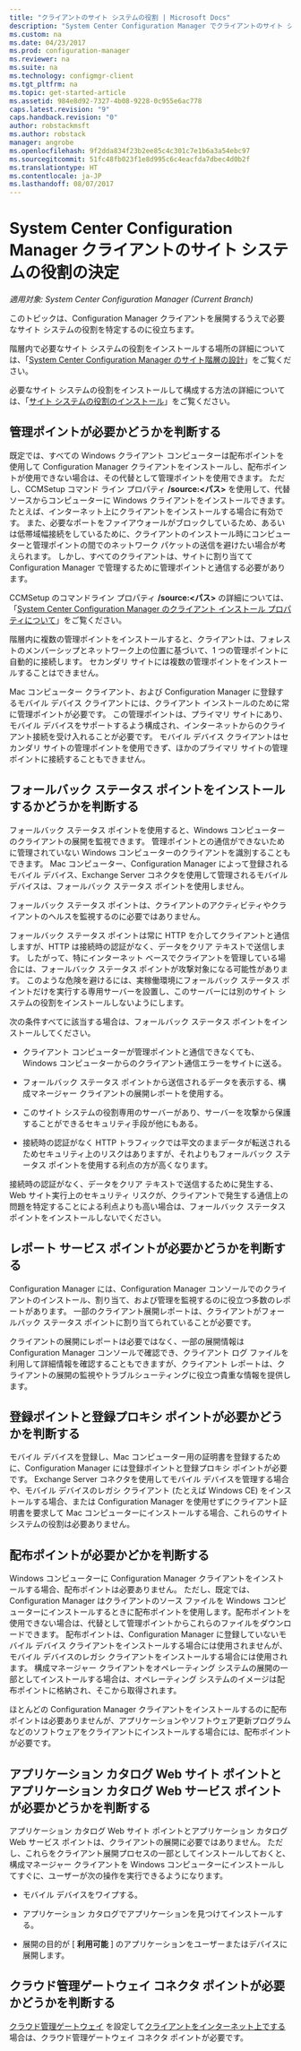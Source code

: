 ```yaml
---
title: "クライアントのサイト システムの役割 | Microsoft Docs"
description: "System Center Configuration Manager でクライアントのサイト システムの役割を決定します。"
ms.custom: na
ms.date: 04/23/2017
ms.prod: configuration-manager
ms.reviewer: na
ms.suite: na
ms.technology: configmgr-client
ms.tgt_pltfrm: na
ms.topic: get-started-article
ms.assetid: 984e8d92-7327-4b08-9228-0c955e6ac778
caps.latest.revision: "9"
caps.handback.revision: "0"
author: robstackmsft
ms.author: robstack
manager: angrobe
ms.openlocfilehash: 9f2dda834f23b2ee85c4c301c7e1b6a3a54ebc97
ms.sourcegitcommit: 51fc48fb023f1e8d995c6c4eacfda7dbec4d0b2f
ms.translationtype: HT
ms.contentlocale: ja-JP
ms.lasthandoff: 08/07/2017
---
```

# <a name="determine-the-site-system-roles-for-system-center-configuration-manager-clients"></a>System Center Configuration Manager クライアントのサイト システムの役割の決定

*適用対象: System Center Configuration Manager (Current Branch)*

このトピックは、Configuration Manager クライアントを展開するうえで必要なサイト システムの役割を特定するのに役立ちます。  

 階層内で必要なサイト システムの役割をインストールする場所の詳細については、「[System Center Configuration Manager のサイト階層の設計](../../../../core/plan-design/hierarchy/design-a-hierarchy-of-sites.md)」をご覧ください。  

 必要なサイト システムの役割をインストールして構成する方法の詳細については、「[サイト システムの役割のインストール](../../../../core/servers/deploy/configure/install-site-system-roles.md)」をご覧ください。  

##  <a name="determine-if-you-need-a-management-point"></a>管理ポイントが必要かどうかを判断する  
 既定では、すべての Windows クライアント コンピューターは配布ポイントを使用して Configuration Manager クライアントをインストールし、配布ポイントが使用できない場合は、その代替として管理ポイントを使用できます。 ただし、CCMSetup コマンド ライン プロパティ **/source:<パス\>** を使用して、代替ソースからコンピューターに Windows クライアントをインストールできます。 たとえば、インターネット上にクライアントをインストールする場合に有効です。 また、必要なポートをファイアウォールがブロックしているため、あるいは低帯域幅接続をしているために、クライアントのインストール時にコンピューターと管理ポイントの間でのネットワーク パケットの送信を避けたい場合が考えられます。 しかし、すべてのクライアントは、サイトに割り当てて Configuration Manager で管理するために管理ポイントと通信する必要があります。  

 CCMSetup のコマンドライン プロパティ **/source:<パス\>** の詳細については、「[System Center Configuration Manager のクライアント インストール プロパティについて](../../../../core/clients/deploy/about-client-installation-properties.md)」をご覧ください。  

 階層内に複数の管理ポイントをインストールすると、クライアントは、フォレストのメンバーシップとネットワーク上の位置に基づいて、1 つの管理ポイントに自動的に接続します。 セカンダリ サイトには複数の管理ポイントをインストールすることはできません。  

 Mac コンピューター クライアント、および Configuration Manager に登録するモバイル デバイス クライアントには、クライアント インストールのために常に管理ポイントが必要です。 この管理ポイントは、プライマリ サイトにあり、モバイル デバイスをサポートするよう構成され、インターネットからのクライアント接続を受け入れることが必要です。 モバイル デバイス クライアントはセカンダリ サイトの管理ポイントを使用できず、ほかのプライマリ サイトの管理ポイントに接続することもできません。  

##  <a name="determine-if-you-need-a-fallback-status-point"></a>フォールバック ステータス ポイントをインストールするかどうかを判断する  
 フォールバック ステータス ポイントを使用すると、Windows コンピューターのクライアントの展開を監視できます。 管理ポイントとの通信ができないために管理されていない Windows コンピューターのクライアントを識別することもできます。 Mac コンピューター、Configuration Manager によって登録されるモバイル デバイス、Exchange Server コネクタを使用して管理されるモバイル デバイスは、フォールバック ステータス ポイントを使用しません。  

 フォールバック ステータス ポイントは、クライアントのアクティビティやクライアントのヘルスを監視するのに必要ではありません。  

 フォールバック ステータス ポイントは常に HTTP を介してクライアントと通信しますが、HTTP は接続時の認証がなく、データをクリア テキストで送信します。 したがって、特にインターネット ベースでクライアントを管理している場合には、フォールバック ステータス ポイントが攻撃対象になる可能性があります。 このような危険を避けるには、実稼働環境にフォールバック ステータス ポイントだけを実行する専用サーバーを設置し、このサーバーには別のサイト システムの役割をインストールしないようにします。  

 次の条件すべてに該当する場合は、フォールバック ステータス ポイントをインストールしてください。  

-   クライアント コンピューターが管理ポイントと通信できなくても、Windows コンピューターからのクライアント通信エラーをサイトに送る。  

-   フォールバック ステータス ポイントから送信されるデータを表示する、構成マネージャー クライアントの展開レポートを使用する。  

-   このサイト システムの役割専用のサーバーがあり、サーバーを攻撃から保護することができるセキュリティ手段が他にもある。  

-   接続時の認証がなく HTTP トラフィックでは平文のままデータが転送されるためセキュリティ上のリスクはありますが、それよりもフォールバック ステータス ポイントを使用する利点の方が高くなります。  

 接続時の認証がなく、データをクリア テキストで送信するために発生する、Web サイト実行上のセキュリティ リスクが、クライアントで発生する通信上の問題を特定することによる利点よりも高い場合は、フォールバック ステータス ポイントをインストールしないでください。  

##  <a name="determine-whether-you-need-a-reporting-services-point"></a>レポート サービス ポイントが必要かどうかを判断する  
 Configuration Manager には、Configuration Manager コンソールでのクライアントのインストール、割り当て、および管理を監視するのに役立つ多数のレポートがあります。 一部のクライアント展開レポートは、クライアントがフォールバック ステータス ポイントに割り当てられていることが必要です。  

 クライアントの展開にレポートは必要ではなく、一部の展開情報は Configuration Manager コンソールで確認でき、クライアント ログ ファイルを利用して詳細情報を確認することもできますが、クライアント レポートは、クライアントの展開の監視やトラブルシューティングに役立つ貴重な情報を提供します。  

##  <a name="determine-if-you-need-an-enrollment-point-and-an-enrollment-proxy-point"></a>登録ポイントと登録プロキシ ポイントが必要かどうかを判断する  
 モバイル デバイスを登録し、Mac コンピューター用の証明書を登録するために、Configuration Manager には登録ポイントと登録プロキシ ポイントが必要です。 Exchange Server コネクタを使用してモバイル デバイスを管理する場合や、モバイル デバイスのレガシ クライアント (たとえば Windows CE) をインストールする場合、または Configuration Manager を使用せずにクライアント証明書を要求して Mac コンピューターにインストールする場合、これらのサイト システムの役割は必要ありません。  

##  <a name="determine-if-you-need-a-distribution-point"></a>配布ポイントが必要かどかを判断する  
 Windows コンピューターに Configuration Manager クライアントをインストールする場合、配布ポイントは必要ありません。 ただし、既定では、Configuration Manager はクライアントのソース ファイルを Windows コンピューターにインストールするときに配布ポイントを使用します。配布ポイントを使用できない場合は、代替として管理ポイントからこれらのファイルをダウンロードできます。 配布ポイントは、Configuration Manager に登録していないモバイル デバイス クライアントをインストールする場合には使用されませんが、モバイル デバイスのレガシ クライアントをインストールする場合には使用されます。 構成マネージャー クライアントをオペレーティング システムの展開の一部としてインストールする場合は、オペレーティング システムのイメージは配布ポイントに格納され、そこから取得されます。  

 ほとんどの Configuration Manager クライアントをインストールするのに配布ポイントは必要ありませんが、アプリケーションやソフトウェア更新プログラムなどのソフトウェアをクライアントにインストールする場合には、配布ポイントが必要です。  

##  <a name="determine-if-you-need-an-application-catalog-website-point-and-an-application-catalog-web-services-point"></a>アプリケーション カタログ Web サイト ポイントとアプリケーション カタログ Web サービス ポイントが必要かどうかを判断する  
 アプリケーション カタログ Web サイト ポイントとアプリケーション カタログ Web サービス ポイントは、クライアントの展開に必要ではありません。 ただし、これらをクライアント展開プロセスの一部としてインストールしておくと、構成マネージャー クライアントを Windows コンピューターにインストールしてすぐに、ユーザーが次の操作を実行できるようになります。  

-   モバイル デバイスをワイプする。  

-   アプリケーション カタログでアプリケーションを見つけてインストールする。  

-   展開の目的が [ **利用可能** ] のアプリケーションをユーザーまたはデバイスに展開します。  

##  <a name="determine-whether-you-require-a-cloud-management-gateway-connector-point"></a>クラウド管理ゲートウェイ コネクタ ポイントが必要かどうかを判断する 

[クラウド管理ゲートウェイ](/sccm/core/clients/manage/setup-cloud-management-gateway) を設定して[クライアントをインターネット上でする](/sccm/core/clients/manage/manage-clients-internet)場合は、クラウド管理ゲートウェイ コネクタ ポイントが必要です。


 